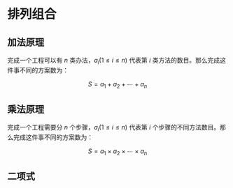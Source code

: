 # 排列组合

## 加法原理

完成一个工程可以有 $n$ 类办法，$a_i(1\le i\le n)$ 代表第 $i$ 类方法的数目。那么完成这件事不同的方案数为：

$$
S=a_1+a_2+\cdots+a_n
$$

## 乘法原理

完成一个工程需要分 $n$ 个步骤，$a_i(1\le i\le n)$ 代表第 $i$ 个步骤的不同方法数目。那么完成这件事不同的方案数为：

$$
S=a_1\times a_2\times\cdots\times a_n
$$

## 二项式
